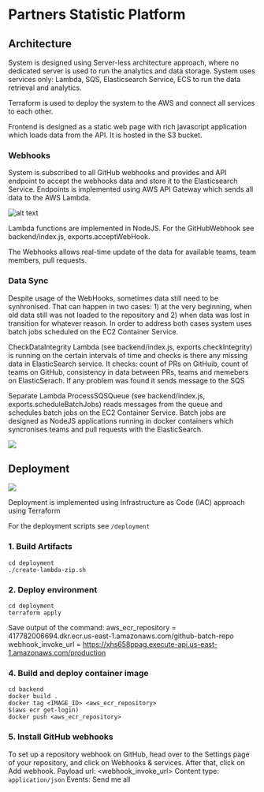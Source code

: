 # Partners Statistic Platform

## Architecture

System is designed using Server-less architecture approach, where no dedicated server is used to run the analytics and data storage. System uses services only: Lambda, SQS, Elasticsearch Service, ECS to run the data retrieval and analytics.

Terraform is used to deploy the system to the AWS and connect all services to each other.

Frontend is designed as a static web page with rich javascript application which loads data from the API. It is hosted in the S3 bucket.

### Webhooks

System is subscribed to all GitHub webhooks and provides and API endpoint to accept the webhooks data and store it to the Elasticsearch Service. Endpoints is implemented using AWS API Gateway which sends all data to the AWS Lambda.

![alt text](https://s3.amazonaws.com/magento-partners-content/GitHubWebHooks.jpg)

Lambda functions are implemented in NodeJS. For the GitHubWebhook see backend/index.js, exports.acceptWebHook.

The Webhooks allows real-time update of the data for available teams, team members, pull requests.

### Data Sync

Despite usage of the WebHooks, sometimes data still need to be synhronised. That can happen in two cases: 1) at the very beginning, when old data still was not loaded to the repository and 2) when data was lost in transition for whatever reason. In order to address both cases system uses batch jobs scheduled on the EC2 Container Service.

CheckDataIntegrity Lambda (see backend/index.js, exports.checkIntegrity) is running on the certain intervals of time and checks is there any missing data in ElasticSearch service. It checks: count of PRs on GitHuib, count of teams on GitHub, consistency in data between PRs, teams and memebers on ElasticSerach. If any problem was found it sends message to the SQS

Separate Lambda ProcessSQSQueue (see backend/index.js, exports.scheduleBatchJobs) reads messages from the queue and schedules batch jobs on the EC2 Container Service. Batch jobs are designed as NodeJS applications running in docker containers which syncronises teams and pull requests with the ElasticSearch.

![](https://s3.amazonaws.com/magento-partners-content/SyncTeamsPRs.jpg)

## Deployment

![](https://chocolatey.org/content/packageimages/terraform.0.9.6.png)

Deployment is implemented using Infrastructure as Code (IAC) approach using Terraform 

For the deployment scripts see `/deployment`

### 1. Build Artifacts
```
cd deployment
./create-lambda-zip.sh
```

### 2. Deploy environment
```
cd deployment
terraform apply
```

Save output of the command:
aws_ecr_repository = 417782006694.dkr.ecr.us-east-1.amazonaws.com/github-batch-repo
webhook_invoke_url = https://xhs658ppag.execute-api.us-east-1.amazonaws.com/production

### 4. Build and deploy container image
```
cd backend
docker build .
docker tag <IMAGE_ID> <aws_ecr_repository>
$(aws ecr get-login)
docker push <aws_ecr_repository>
```

### 5. Install GitHub webhooks

To set up a repository webhook on GitHub, head over to the Settings page of your repository, and click on Webhooks & services. After that, click on Add webhook.
Payload url: <webhook_invoke_url>
Content type: `application/json`
Events: Send me all
